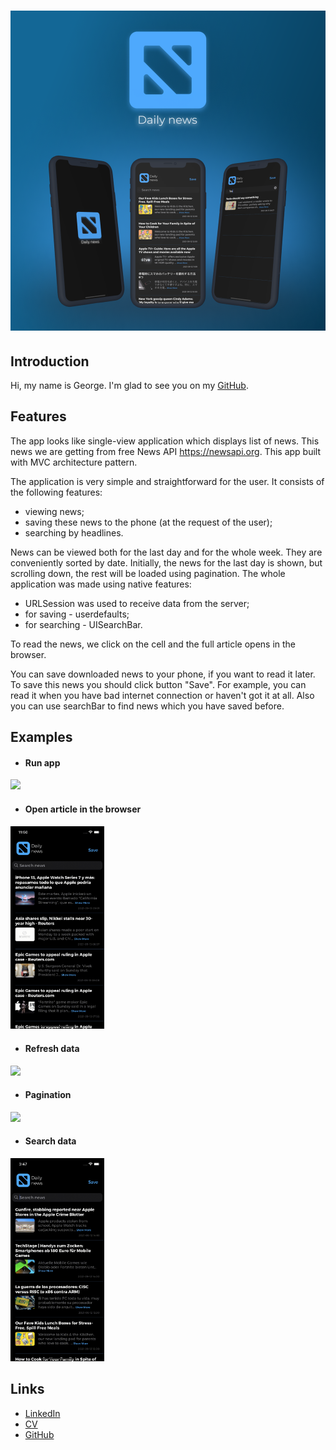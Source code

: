 <h1 align="center">
<img src="Images/Screen1.png" alt="icon">
</h1>

## Introduction

Hi, my name is George. I'm glad to see you on my [GitHub](https://github.com/gbasovv?tab=repositories).

## Features

The app looks like single-view application which displays list of news. This news we are getting from free News API https://newsapi.org. This app built with MVC architecture pattern.

The application is very simple and straightforward for the user. It consists of the following features:
- viewing news;
- saving these news to the phone (at the request of the user);
- searching by headlines.

News can be viewed both for the last day and for the whole week. They are conveniently sorted by date. Initially, the news for the last day is shown, but scrolling down, the rest will be loaded using pagination. The whole application was made using native features:
- URLSession was used to receive data from the server;
- for saving - userdefaults;
- for searching - UISearchBar.

To read the news, we click on the cell and the full article opens in the browser.

You can save downloaded news to your phone, if you want to read it later. To save this news you should click button "Save". For example, you can read it when you have bad internet connection or haven't got it at all. Also you can use searchBar to find news which you have saved before.

## Examples

- #### Run app
<img src="Images/RunApp.gif" width=150>

- #### Open article in the browser
<img src="Images/OpenArticle.gif" width=150>

- #### Refresh data
<img src="Images/RefreshData.gif" width=150>

- #### Pagination
<img src="Images/Pagination.gif" width=150>

- #### Search data
<img src="Images/Search.gif" width=150>

## Links
- [LinkedIn](https://www.linkedin.com/in/gbasovv/)
- [CV](https://rabota.by/resume/70c51207ff0937633f0039ed1f58594949746f)
- [GitHub](https://github.com/gbasovv?tab=repositories)
